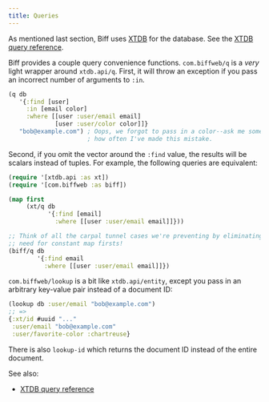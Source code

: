 ```yaml
---
title: Queries
---
```


As mentioned last section, Biff uses [XTDB](https://xtdb.com/) for the
database. See the
[XTDB query reference](https://docs.xtdb.com/language-reference/datalog-queries/).

Biff provides a couple query convenience functions. `com.biffweb/q` is a *very*
light wrapper around `xtdb.api/q`. First, it will throw an exception if you
pass an incorrect number of arguments to `:in`.

```clojure
(q db
   '{:find [user]
     :in [email color]
     :where [[user :user/email email]
             [user :user/color color]]}
   "bob@example.com") ; Oops, we forgot to pass in a color--ask me sometime
                      ; how often I've made this mistake.
```

Second, if you omit the vector around
the `:find` value, the results will be scalars instead of tuples. For example,
the following queries are equivalent:

```clojure
(require '[xtdb.api :as xt])
(require '[com.biffweb :as biff])

(map first
     (xt/q db
           '{:find [email]
             :where [[user :user/email email]]}))

;; Think of all the carpal tunnel cases we're preventing by eliminating the
;; need for constant map firsts!
(biff/q db
        '{:find email
          :where [[user :user/email email]]})
```

`com.biffweb/lookup` is a bit like `xtdb.api/entity`, except you pass in an
arbitrary key-value pair instead of a document ID:

```clojure
(lookup db :user/email "bob@example.com")
;; =>
{:xt/id #uuid "..."
 :user/email "bob@example.com"
 :user/favorite-color :chartreuse}
```

There is also `lookup-id` which returns the document ID instead of the entire document.

See also:

 - [XTDB query reference](https://docs.xtdb.com/language-reference/datalog-queries/)
